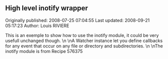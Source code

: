 ## High level inotify wrapper

Originally published: 2008-07-25 07:04:55
Last updated: 2008-09-21 05:17:23
Author: Louis RIVIERE

This is an exemple to show how to use the inotify module, it could be very usefull unchanged though.\n\nA Watcher instance let you define callbacks for any event that occur on any file or directory and subdirectories.\n\nThe inotify module is from Recipe 576375